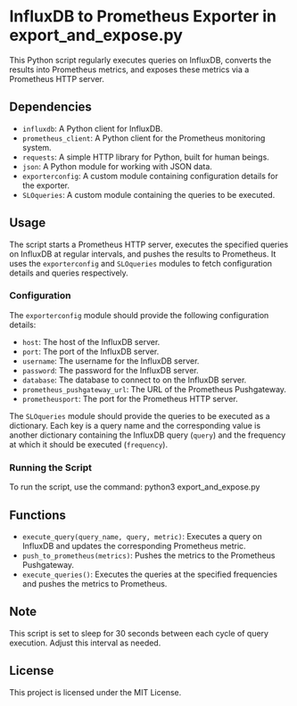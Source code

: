 # InfluxDB to Prometheus Exporter in export_and_expose.py

This Python script regularly executes queries on InfluxDB, converts the results into Prometheus metrics, and exposes these metrics via a Prometheus HTTP server. 

## Dependencies

- `influxdb`: A Python client for InfluxDB.
- `prometheus_client`: A Python client for the Prometheus monitoring system.
- `requests`: A simple HTTP library for Python, built for human beings.
- `json`: A Python module for working with JSON data.
- `exporterconfig`: A custom module containing configuration details for the exporter.
- `SLOqueries`: A custom module containing the queries to be executed.

## Usage

The script starts a Prometheus HTTP server, executes the specified queries on InfluxDB at regular intervals, and pushes the results to Prometheus. It uses the `exporterconfig` and `SLOqueries` modules to fetch configuration details and queries respectively.

### Configuration

The `exporterconfig` module should provide the following configuration details:

- `host`: The host of the InfluxDB server.
- `port`: The port of the InfluxDB server.
- `username`: The username for the InfluxDB server.
- `password`: The password for the InfluxDB server.
- `database`: The database to connect to on the InfluxDB server.
- `prometheus_pushgateway_url`: The URL of the Prometheus Pushgateway.
- `prometheusport`: The port for the Prometheus HTTP server.

The `SLOqueries` module should provide the queries to be executed as a dictionary. Each key is a query name and the corresponding value is another dictionary containing the InfluxDB query (`query`) and the frequency at which it should be executed (`frequency`).

### Running the Script

To run the script, use the command:
python3 export_and_expose.py

## Functions

- `execute_query(query_name, query, metric)`: Executes a query on InfluxDB and updates the corresponding Prometheus metric.
- `push_to_prometheus(metrics)`: Pushes the metrics to the Prometheus Pushgateway.
- `execute_queries()`: Executes the queries at the specified frequencies and pushes the metrics to Prometheus.

## Note

This script is set to sleep for 30 seconds between each cycle of query execution. Adjust this interval as needed.

## License

This project is licensed under the MIT License.
